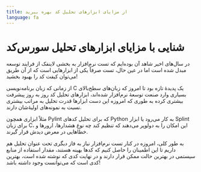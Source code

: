 ```yaml
---
title: از مزایای ابزارهای تحلیل کد بهره ببرید
language: fa
---
```


# شنایی با مزایای ابزارهای تحلیل سورس‌کد

در سال‌های اخیر شاهد آن بوده‌ایم که تست نرم‌افزار به بخشی لاینفک از فرایند توسعه مبدل شده است اما در عین حال، تست صرفاً یکی از ابزارهایی است که از آن طریق می‌توان کیفت کد را بهبود بخشید!

از زمانی که زبان برنامه‌نویسی C یک پدیدهٔ تازه بود تا امروز که زبان‌های سطح‌بالای بسیاری وارد صنعت توسعهٔ نرم‌افزار شده‌اند، ابزارهای تحلیل کد روز به روز پیشرفت بیشتری کرده به طوری که امروزه این دست ابزارها قدرت تحلیل به مراتب بیشتری نسبت به نمونه‌های اولیهٔ‌شان دارند.

مثلاً ابزاری همچون Pylint که برای تحلیل کدهای Python به کار می‌رود یا ابزار Splint برای زبان C، این امکان را به دولوپر می‌دهند که تنظیم کند چه نوع هشدارها، ارورها و خطاهایی در معرض دیدش قرار گیرند.

به طور کلی، امروزه در کنار تست نرم‌افزار نیاز به فاز دیگری تحت عنوان تحلیل هم داریم تا این اطمینان را حاصل کنیم که کدها بهینه هستند، مقدار استفاده از منابع سیستمی در بهترین حالت ممکن قرار دارند و در نهایت کدی که نوشته شده است، بهترین کدی است که می‌توانست وجود داشته باشد!
